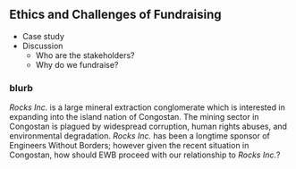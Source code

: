 ## Ethics and Challenges of Fundraising

* Case study
* Discussion
  * Who are the stakeholders?
  * Why do we fundraise?


### blurb

_Rocks Inc._ is a large mineral extraction conglomerate which is interested in expanding into the island nation of Congostan.
The mining sector in Congostan is plagued by widespread corruption, human rights abuses, and environmental degradation.
_Rocks Inc._ has been a longtime sponsor of Engineers Without Borders; however given the recent situation in Congostan, how should EWB proceed with our relationship to _Rocks Inc._?
